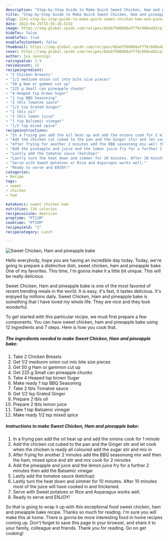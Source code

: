```yaml
---
description: "Step-by-Step Guide to Make Quick Sweet Chicken, Ham and pineapple bake"
title: "Step-by-Step Guide to Make Quick Sweet Chicken, Ham and pineapple bake"
slug: 2241-step-by-step-guide-to-make-quick-sweet-chicken-ham-and-pineapple-bake
date: 2022-04-25T15:55:20.515Z
image: https://img-global.cpcdn.com/recipes/0dabf580868aff78/680x482cq70/sweet-chicken-ham-and-pineapple-bake-recipe-main-photo.jpg
hideToc: false
enableToc: true
enableTocContent: false
thumbnail: https://img-global.cpcdn.com/recipes/0dabf580868aff78/680x482cq70/sweet-chicken-ham-and-pineapple-bake-recipe-main-photo.jpg
cover: https://img-global.cpcdn.com/recipes/0dabf580868aff78/680x482cq70/sweet-chicken-ham-and-pineapple-bake-recipe-main-photo.jpg
author: Iva Jennings
ratingvalue: 3.9
reviewcount: 12
recipeingredient:
- "2 Chicken Breasts"
- "1/2 mediunm onion cut into bite size pieces"
- "50 g Ham or gammon cut up"
- "225 g Small can pineapple chunks"
- "4 Heaped tsp brown Sugar"
- "1 tsp BBQ Seasoning"
- "2 tbls Tomatoe sauce"
- "1/2 tsp Grated Ginger"
- "2 tbls oil"
- "2 tbls lemon juice"
- "1 tsp Balsamic vinegar"
- "1/2 tsp mixed spice"
recipeinstructions:
- "In a frying pan add the oil heat up and add the onions cook for 1 minute"
- "Add the chicken cut cubed to the pan and the Ginger stir and let cook when the chicken is ready all coloured add the sugar stir and mix in"
- "After frying for another 2 minutes add the BBQ seasonong mix well then the ham, mixed spice and stir and mix cook for 2 minutes"
- "Add the pineapple and juice and the lemon juice fry for a further 2 minutes then add the Balsamic vinegar"
- "Lastly add the tomatoe sauce (ketchup)"
- "Lastly turn the heat down and simmer for 10 minutes. After 10 minutes most of the juice will have cooked in and thickened."
- "Serve with Sweet potatoes or Rice and Asparagus works well."
- "Ready to serve and ENJOY!"
categories:
- Recipe
tags:
- sweet
- chicken
- ham

katakunci: sweet chicken ham 
nutrition: 134 calories
recipecuisine: American
preptime: "PT11M"
cooktime: "PT35M"
recipeyield: "2"
recipecategory: Lunch

---
```



![Sweet Chicken, Ham and pineapple bake](https://img-global.cpcdn.com/recipes/0dabf580868aff78/680x482cq70/sweet-chicken-ham-and-pineapple-bake-recipe-main-photo.jpg)

Hello everybody, hope you are having an incredible day today. Today, we're going to prepare a distinctive dish, sweet chicken, ham and pineapple bake. One of my favorites. This time, I'm gonna make it a little bit unique. This will be really delicious.

Sweet Chicken, Ham and pineapple bake is one of the most favored of recent trending meals in the world. It is easy, it's fast, it tastes delicious. It's enjoyed by millions daily. Sweet Chicken, Ham and pineapple bake is something that I have loved my whole life. They are nice and they look wonderful.




To get started with this particular recipe, we must first prepare a few components. You can have sweet chicken, ham and pineapple bake using 12 ingredients and 7 steps. Here is how you cook that.

<!--inarticleads1-->

##### The ingredients needed to make Sweet Chicken, Ham and pineapple bake:

1. Take 2 Chicken Breasts
1. Get 1/2 mediunm onion cut into bite size pieces
1. Get 50 g Ham or gammon cut up
1. Get 225 g Small can pineapple chunks
1. Take 4 Heaped tsp brown Sugar
1. Make ready 1 tsp BBQ Seasoning
1. Take 2 tbls Tomatoe sauce
1. Get 1/2 tsp Grated Ginger
1. Prepare 2 tbls oil
1. Prepare 2 tbls lemon juice
1. Take 1 tsp Balsamic vinegar
1. Make ready 1/2 tsp mixed spice




<!--inarticleads2-->

##### Instructions to make Sweet Chicken, Ham and pineapple bake:

1. In a frying pan add the oil heat up and add the onions cook for 1 minute
1. Add the chicken cut cubed to the pan and the Ginger stir and let cook when the chicken is ready all coloured add the sugar stir and mix in
1. After frying for another 2 minutes add the BBQ seasonong mix well then the ham, mixed spice and stir and mix cook for 2 minutes
1. Add the pineapple and juice and the lemon juice fry for a further 2 minutes then add the Balsamic vinegar
1. Lastly add the tomatoe sauce (ketchup)
1. Lastly turn the heat down and simmer for 10 minutes. After 10 minutes most of the juice will have cooked in and thickened.
1. Serve with Sweet potatoes or Rice and Asparagus works well.
1. Ready to serve and ENJOY!



So that is going to wrap it up with this exceptional food sweet chicken, ham and pineapple bake recipe. Thanks so much for reading. I'm sure you will make this at home. There is gonna be more interesting food in home recipes coming up. Don't forget to save this page in your browser, and share it to your family, colleague and friends. Thank you for reading. Go on get cooking!
